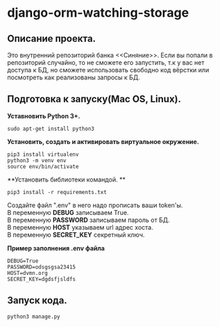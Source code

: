 # django-orm-watching-storage
 
## Описание проекта.   
Это внутренний репозиторий банка <<Синяние>>. Если вы попали в репозиторий случайно, то не сможете его запустить, т.к у вас нет доступа к БД, но сможете использовать свободно код вёрстки или посмотреть как реализованы запросы к БД.
    
## Подготовка к запуску(Mac OS, Linux).  
**Уставновить Python 3+.**
```
sudo apt-get install python3
```
**Установить, создать и активировать виртуальное окружение.**
```
pip3 install virtualenv
python3 -m venv env
source env/bin/activate
```
**Установить библиотеки командой. ** 
```
pip3 install -r requirements.txt  
``` 
Создайте файл ".env" в него надо прописать ваши token'ы.   
В переменную **DEBUG** записываем True.   
В переменную **PASSWORD** записываем пароль от БД.   
В переменную **HOST** указываем url адрес хоста.    
В переменную **SECRET_KEY** секретный ключ.
    
**Пример заполнения .env файла**
```
DEBUG=True
PASSWORD=odsgsgsa23415
HOST=dvmn.org
SECRET_KEY=dgdsfjsldfs
```    

## Запуск кода.  
```
python3 manage.py
```
    
